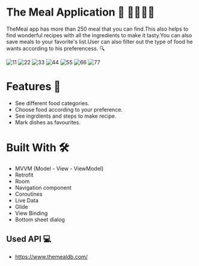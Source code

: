 
# The Meal Application 📱 🍝👨🏿‍🍳

TheMeal app has more than 250 meal that you can find.This also helps to find wonderful recipes with all the ingredients to make it tasty.You can also save meals to your favorite's list.User can also filter out the type of food he wants according to his preferencess. 🔍


![11](https://user-images.githubusercontent.com/105236639/230591580-f19fcb68-317c-4525-bdec-acb53ef13589.png)
![22](https://user-images.githubusercontent.com/105236639/230591592-486864ad-609e-4e8e-9a25-9ea789b0d48f.png)
![33](https://user-images.githubusercontent.com/105236639/230591604-10f4b42b-6b89-46f1-80f6-5a120c4c9a10.png)
![44](https://user-images.githubusercontent.com/105236639/230591608-c540968f-25bb-4f49-ac6e-9bf578e672df.png)
![55](https://user-images.githubusercontent.com/105236639/230591615-0bf3ace3-85fc-4bcf-8e18-e6c8325af99b.png)
![66](https://user-images.githubusercontent.com/105236639/230591624-92e8e0a3-3376-4c1f-ade5-0dfe36bc7d3e.png)
![77](https://user-images.githubusercontent.com/105236639/230591641-bcbd3bac-ffad-4bc8-a281-9eab5030b54c.png)



# Features 👀
* See different food categories.
* Choose food according to your preference.
* See ingrdients and steps to make recipe.
* Mark dishes as favourites.

# Built With 🛠

* MVVM (Model - View - ViewModel)
* Retrofit
* Room
* Navigation component
* Coroutines 
* Live Data
* Glide 
* View Binding
* Bottom sheet dialog


## Used API 💻
* https://www.themealdb.com/

